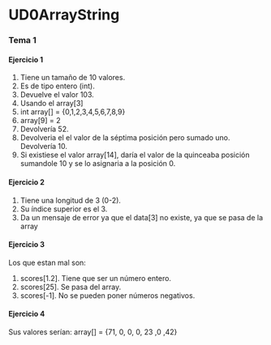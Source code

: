 # UD0ArrayString

### Tema 1
#### Ejercicio 1

1. Tiene un tamaño de 10 valores.
2. Es de tipo entero (int).
3. Devuelve el valor 103.
4. Usando el array[3]
5. int array[] = {0,1,2,3,4,5,6,7,8,9}
6. array[9] = 2
7. Devolvería 52.
8. Devolveria el el valor de la séptima posición pero sumado uno. Devolvería 10.
9. Si existiese el valor array[14], daría el valor de la quinceaba posición sumandole 10 y se lo asignaria a la posición 0.

#### Ejercicio 2

1. Tiene una longitud de 3 (0-2).
2. Su índice superior es el 3.
3. Da un mensaje de error ya que el data[3] no existe, ya que se pasa de la array

#### Ejercicio 3

Los que estan mal son:
1. scores[1.2]. Tiene que ser un número entero.
2. scores[25]. Se pasa del array.
3. scores[-1]. No se pueden poner números negativos.

#### Ejercicio 4

Sus valores serían:
array[] = {71, 0, 0, 0, 23 ,0 ,42}


